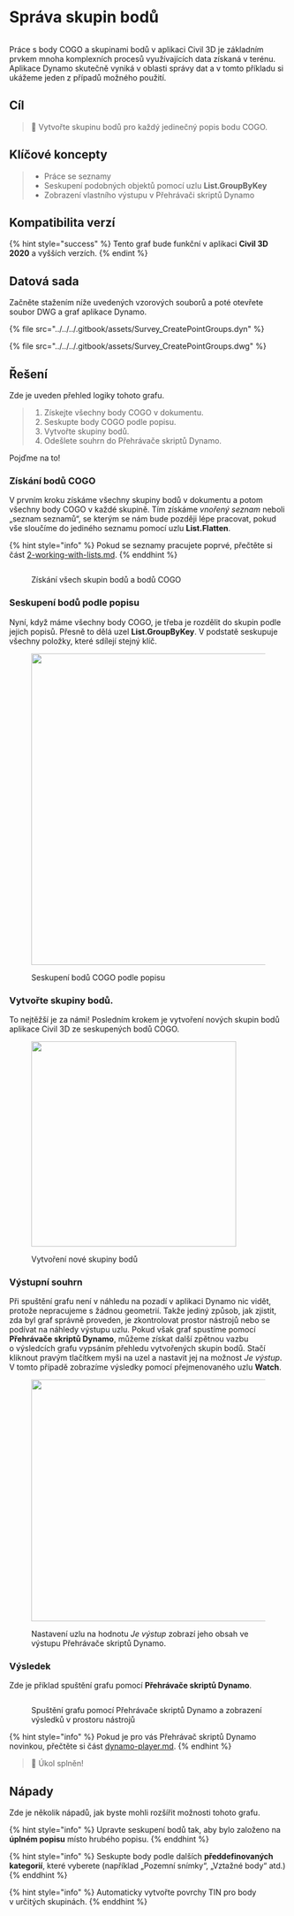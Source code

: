 # Správa skupin bodů

<figure><img src="../../../.gitbook/assets/Survey_CreatePointGroups_Player.gif" alt=""><figcaption></figcaption></figure>

Práce s body COGO a skupinami bodů v aplikaci Civil 3D je základním prvkem mnoha komplexních procesů využívajících data získaná v terénu. Aplikace Dynamo skutečně vyniká v oblasti správy dat a v tomto příkladu si ukážeme jeden z případů možného použití.  

## Cíl

> :dart: Vytvořte skupinu bodů pro každý jedinečný popis bodu COGO. 

## Klíčové koncepty

> * Práce se seznamy
> * Seskupení podobných objektů pomocí uzlu **List.GroupByKey**
> * Zobrazení vlastního výstupu v Přehrávači skriptů Dynamo

## Kompatibilita verzí

{% hint style="success" %} Tento graf bude funkční v aplikaci **Civil 3D 2020** a vyšších verzích. {% endint %}

## Datová sada

Začněte stažením níže uvedených vzorových souborů a poté otevřete soubor DWG a graf aplikace Dynamo.

{% file src="../../../.gitbook/assets/Survey_CreatePointGroups.dyn" %}

{% file src="../../../.gitbook/assets/Survey_CreatePointGroups.dwg" %}

## Řešení

Zde je uveden přehled logiky tohoto grafu.

> 1. Získejte všechny body COGO v dokumentu.
> 2. Seskupte body COGO podle popisu.
> 3. Vytvořte skupiny bodů.
> 4. Odešlete souhrn do Přehrávače skriptů Dynamo.

Pojďme na to!

### Získání bodů COGO

V prvním kroku získáme všechny skupiny bodů v dokumentu a potom všechny body COGO v každé skupině. Tím získáme _vnořený seznam_ neboli „seznam seznamů“, se kterým se nám bude později lépe pracovat, pokud vše sloučíme do jediného seznamu pomocí uzlu **List.Flatten**.

{% hint style="info" %} Pokud se seznamy pracujete poprvé, přečtěte si část [2-working-with-lists.md](../../../5\_essential\_nodes\_and\_concepts/5-4\_designing-with-lists/2-working-with-lists.md "mention"). {% enddhint %}

<figure><img src="../../../.gitbook/assets/Survey_CreatePointGroups_GetPoints.png" alt=""><figcaption><p>Získání všech skupin bodů a bodů COGO </p></figcaption></figure>

### Seskupení bodů podle popisu

Nyní, když máme všechny body COGO, je třeba je rozdělit do skupin podle jejich popisů. Přesně to dělá uzel **List.GroupByKey**. V podstatě seskupuje všechny položky, které sdílejí stejný klíč.

<figure><img src="../../../.gitbook/assets/Survey_CreatePointGroups_GroupPoints.png" alt="" width="563"><figcaption><p>Seskupení bodů COGO podle popisu</p></figcaption></figure>

### Vytvořte skupiny bodů.

To nejtěžší je za námi! Posledním krokem je vytvoření nových skupin bodů aplikace Civil 3D ze seskupených bodů COGO.

<figure><img src="../../../.gitbook/assets/Survey_CreatePointGroups_CreatePointGroups.png" alt="" width="371"><figcaption><p>Vytvoření nové skupiny bodů</p></figcaption></figure>

### Výstupní souhrn

Při spuštění grafu není v náhledu na pozadí v aplikaci Dynamo nic vidět, protože nepracujeme s žádnou geometrií. Takže jediný způsob, jak zjistit, zda byl graf správně proveden, je zkontrolovat prostor nástrojů nebo se podívat na náhledy výstupu uzlu. Pokud však graf spustíme pomocí **Přehrávače skriptů Dynamo**, můžeme získat další zpětnou vazbu o výsledcích grafu vypsáním přehledu vytvořených skupin bodů. Stačí kliknout pravým tlačítkem myši na uzel a nastavit jej na možnost _Je výstup_. V tomto případě zobrazíme výsledky pomocí přejmenovaného uzlu **Watch**.

<figure><img src="../../../.gitbook/assets/Survey_CreatePointGroups_Output.png" alt="" width="437"><figcaption><p>Nastavení uzlu na hodnotu <em>Je výstup</em> zobrazí jeho obsah ve výstupu Přehrávače skriptů Dynamo.</p></figcaption></figure>

### Výsledek

Zde je příklad spuštění grafu pomocí **Přehrávače skriptů Dynamo**.

<figure><img src="../../../.gitbook/assets/Survey_CreatePointGroups_Player.gif" alt=""><figcaption><p>Spuštění grafu pomocí Přehrávače skriptů Dynamo a zobrazení výsledků v prostoru nástrojů</p></figcaption></figure>

{% hint style="info" %} Pokud je pro vás Přehrávač skriptů Dynamo novinkou, přečtěte si část [dynamo-player.md](../../dynamo-player.md "mention"). {% endhint %}

> :tada: Úkol splněn!

## Nápady

Zde je několik nápadů, jak byste mohli rozšířit možnosti tohoto grafu.

{% hint style="info" %} Upravte seskupení bodů tak, aby bylo založeno na **úplném popisu** místo hrubého popisu. {% enddhint %}

{% hint style="info" %} Seskupte body podle dalších **předdefinovaných kategorií**, které vyberete (například „Pozemní snímky“, „Vztažné body“ atd.) {% enddhint %}

{% hint style="info" %} Automaticky vytvořte povrchy TIN pro body v určitých skupinách. {% enddhint %}
